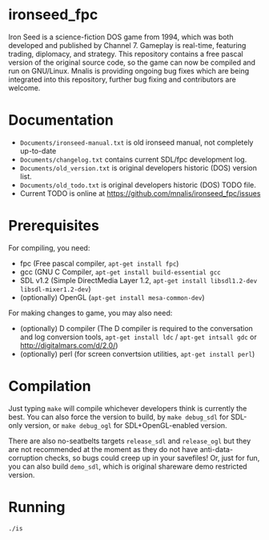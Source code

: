 ironseed_fpc
============
Iron Seed is a science-fiction DOS game from 1994, which was both developed and published by Channel 7.
Gameplay is real-time, featuring trading, diplomacy, and strategy.
This repository contains a free pascal version of the original source code, so the game can now be compiled and run on GNU/Linux.
Mnalis is providing ongoing bug fixes which are being integrated into this repository, further bug fixing and contributors are welcome.

Documentation
=============
- `Documents/ironseed-manual.txt` is old ironseed manual, not completely up-to-date
- `Documents/changelog.txt` contains current SDL/fpc development log.
- `Documents/old_version.txt` is original developers historic (DOS) version list.
- `Documents/old_todo.txt` is original developers historic (DOS) TODO file.
- Current TODO is online at https://github.com/mnalis/ironseed_fpc/issues

Prerequisites
=============
For compiling, you need:
- fpc (Free pascal compiler, `apt-get install fpc`)
- gcc (GNU C Compiler, `apt-get install build-essential gcc`
- SDL v1.2 (Simple DirectMedia Layer 1.2, `apt-get install libsdl1.2-dev libsdl-mixer1.2-dev`)
- (optionally) OpenGL (`apt-get install mesa-common-dev`)

For making changes to game, you may also need:
- (optionally) D compiler (The D compiler is required to the conversation and log conversion tools, `apt-get install ldc` / `apt-get intsall gdc` or http://digitalmars.com/d/2.0/)
- (optionally) perl (for screen convertsion utilities, `apt-get install perl`)

Compilation
===========
Just typing `make` will compile whichever developers think is currently the best.
You can also force the version to build, by `make debug_sdl` for SDL-only version,
or `make debug_ogl` for SDL+OpenGL-enabled version.

There are also no-seatbelts targets `release_sdl` and `release_ogl` but they
are not recommended at the moment as they do not have anti-data-corruption
checks, so bugs could creep up in your savefiles! Or, just for fun, you can also
build `demo_sdl`, which is original shareware demo restricted version.

Running
=======
`./is`
